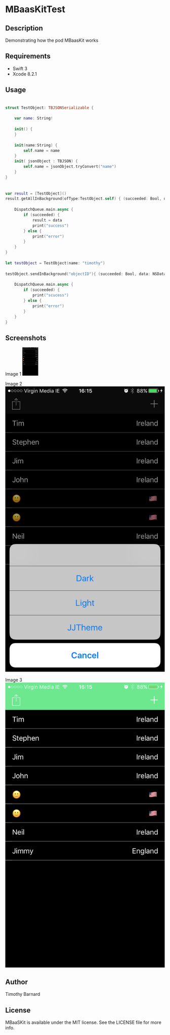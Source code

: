 # MBaasKitTest

## Description

Demonstrating how the pod MBaasKit works

## Requirements

* Swift 3
* Xcode 8.2.1

## Usage

```swift

struct TestObject: TBJSONSerializable {

    var name: String!

    init() {
    }

    init(name:String) {
        self.name = name
    }
    init( jsonObject : TBJSON) {
        self.name = jsonObject.tryConvert("name")
    }
}


var result = [TestObject]()
result.getAllInBackground(ofType:TestObject.self) { (succeeded: Bool, data: [TestObject]) -> () in

    DispatchQueue.main.async {
        if (succeeded) {
            result = data
            print("success")
        } else {
            print("error")
        }
    }
}

let testObject = TestObject(name: "timothy")

testObject.sendInBackground("objectID"){ (succeeded: Bool, data: NSData) -> () in

    DispatchQueue.main.async {
        if (succeeded) {
            print("scucess")
        } else {
            print("error")
        }
    }
}

```

## Screenshots

Image 1
<img src="https://github.com/collegboi/MBaasKitTest/blob/master/image1.PNG" width="50">

Image 2
![alt tag](https://github.com/collegboi/MBaasKitTest/blob/master/image2.PNG)

Image 3
![alt tag](https://github.com/collegboi/MBaasKitTest/blob/master/image3.PNG)

## Author

Timothy Barnard

## License

MBaaSKit is available under the MIT license. See the LICENSE file for more info.
